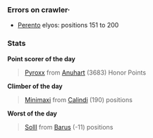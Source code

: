 ### Errors on crawler·
- [Perento](/#/ranking/Perento) elyos: positions 151 to 200


### Stats

**Point scorer of the day**
>[Pyroxx](/#/character/Anuhart/1194696) from [Anuhart](/#/ranking/Anuhart)  (3683) Honor Points


**Climber of the day**
>[Minimaxi](/#/character/Calindi/328761) from [Calindi](/#/ranking/Calindi)  (190) positions


**Worst of the day**
>[Solll](/#/character/Barus/179741) from [Barus](/#/ranking/Barus)  (-11) positions


